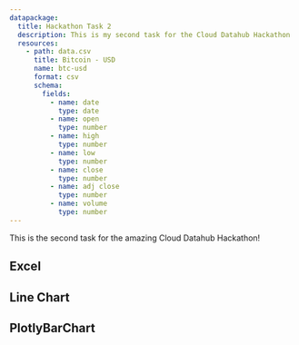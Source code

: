 ```yaml
---
datapackage:
  title: Hackathon Task 2
  description: This is my second task for the Cloud Datahub Hackathon
  resources:
    - path: data.csv
      title: Bitcoin - USD
      name: btc-usd
      format: csv
      schema:
        fields:
          - name: date
            type: date
          - name: open
            type: number
          - name: high
            type: number
          - name: low
            type: number
          - name: close
            type: number
          - name: adj close
            type: number
          - name: volume
            type: number
---
```


This is the second task for the amazing Cloud Datahub Hackathon!

## Excel

<Excel url="data.csv" />

## Line Chart

<LineChart data="data.csv" xAxis="Date" yAxis="Open"  />

## PlotlyBarChart

<PlotlyBarChart data="data.csv" xAxis="Date" yAxis="Open"  />
